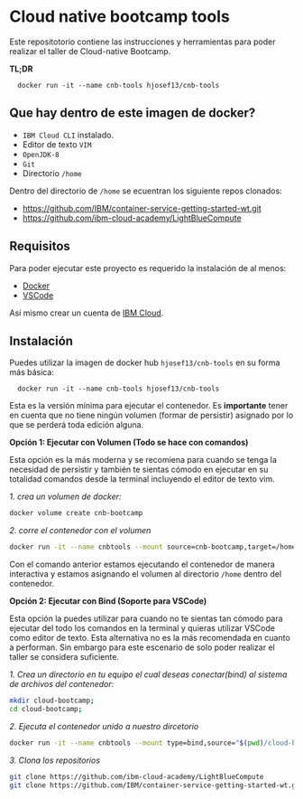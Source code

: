 
# Cloud native bootcamp tools

Este repositotorio contiene las instrucciones y herramientas para poder realizar el taller de Cloud-native Bootcamp. 



**TL;DR**
```docker 
  docker run -it --name cnb-tools hjosef13/cnb-tools
```
## Que hay dentro de este imagen de docker?

- `IBM Cloud CLI` instalado.
- Editor de texto `VIM`
- `OpenJDK-8`
- `Git`
- Directorio `/home`


Dentro del directorio de `/home` se ecuentran los siguiente repos clonados: 
- https://github.com/IBM/container-service-getting-started-wt.git
- https://github.com/ibm-cloud-academy/LightBlueCompute


  
## Requisitos

Para poder ejecutar este proyecto es requerido la instalación de al menos:
- [Docker]()
- [VSCode]()

Así mismo crear un cuenta de [IBM Cloud]().
## Instalación 

Puedes utilizar la imagen de docker hub `hjosef13/cnb-tools` en su forma más básica:
```docker 
  docker run -it --name cnb-tools hjosef13/cnb-tools
```
Esta es la versión mínima para ejecutar el contenedor. 
Es **importante** tener en cuenta que no tiene ningún volumen (formar de persistir) asignado por lo que se perderá toda edición alguna.

**Opción 1: Ejecutar con Volumen (Todo se hace con comandos)**

Esta opción es la más moderna y se recomiena para cuando se tenga la necesidad de persistir y también te sientas cómodo en ejecutar en su totalidad comandos desde la terminal incluyendo el editor de texto vim.

*1. crea un volumen de docker:*
```bash 
docker volume create cnb-bootcamp
```
*2. corre el contenedor con el volumen*
```bash 
docker run -it --name cnbtools --mount source=cnb-bootcamp,target=/home hjosef13/cnb-tools
```
Con el comando anterior estamos ejecutando el contenedor de manera interactiva y estamos asignando el volumen al directorio `/home` dentro del contenedor. 


**Opción 2: Ejecutar con Bind (Soporte para VSCode)**

Esta opción la puedes utilizar para cuando no te sientas tan cómodo para ejecutar del todo los comandos en la terminal y quieras utilizar VSCode como editor de texto.
Esta alternativa no es la más recomendada en cuanto a performan. Sin embargo para este escenario de solo poder realizar el taller se considera suficiente.

*1. Crea un directorio en tu equipo el cual deseas conectar(bind) al sistema de archivos del contenedor:*
```bash 
mkdir cloud-bootcamp;
cd cloud-bootcamp;
```
*2. Ejecuta el contenedor unido a nuestro dircetorio*
```bash 
docker run -it --name cnbtools --mount type=bind,source="$(pwd)/cloud-bootcamp",target=/cloud-bootcamp hjosef13/cnb-tools
```
*3. Clona los repositorios*
```bash 
git clone https://github.com/ibm-cloud-academy/LightBlueCompute
git clone https://github.com/IBM/container-service-getting-started-wt.git
```

